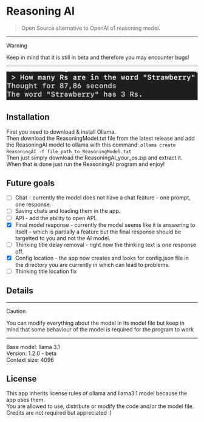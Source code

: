 # Reasoning AI
 > Open Source alternative to OpenAI o1 reasoning model.
---
 > [!WARNING]
 > Keep in mind that it is still in beta and therefore you may encounter bugs!
---
![Screenshot](https://raw.githubusercontent.com/Adisol07/ReasoningAI/main/strawberry_example.png)

## Installation
First you need to download & install Ollama.\
Then download the ReasoningModel.txt file from the latest release and add the ReasoningAI model to ollama with this command: ```ollama create ReasoningAI -f file_path_to_ReasoningModel.txt``` \
Then just simply download the ReasoningAI_your_os.zip and extract it.\
When that is done just run the ReasoningAI program and enjoy!

## Future goals
 - [ ] Chat - currently the model does not have a chat feature - one prompt, one response.
 - [ ] Saving chats and loading them in the app.
 - [ ] API - add the ability to open API.
 - [x] Final model response - currently the model seems like it is answering to itself - which is partially a feature but the final response should be targetted to you and not the AI model.
 - [ ] Thinking title delay removal - right now the thinking text is one response off.
 - [x] Config location - the app now creates and looks for config.json file in the directory you are currently in which can lead to problems.
 - [ ] Thinking title location fix

## Details
---
 > [!CAUTION]
 > You can modify everything about the model in its model file but keep in mind that some behaviour of the model is required for the program to work
---
Base model: llama 3.1\
Version: 1.2.0 - beta\
Context size: 4096

## License
This app inherits license rules of ollama and llama3.1 model because the app uses them.\
You are allowed to use, distribute or modify the code and/or the model file.\
Credits are not required but appreciated :)
